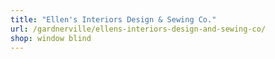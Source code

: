 ```yaml
---
title: "Ellen's Interiors Design & Sewing Co."
url: /gardnerville/ellens-interiors-design-and-sewing-co/
shop: window blind
---
```

